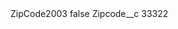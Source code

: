 <?xml version="1.0" encoding="UTF-8"?>
<CustomMetadata xmlns="http://soap.sforce.com/2006/04/metadata" xmlns:xsi="http://www.w3.org/2001/XMLSchema-instance" xmlns:xsd="http://www.w3.org/2001/XMLSchema">
    <label>ZipCode2003</label>
    <protected>false</protected>
    <values>
        <field>Zipcode__c</field>
        <value xsi:type="xsd:string">33322</value>
    </values>
</CustomMetadata>
